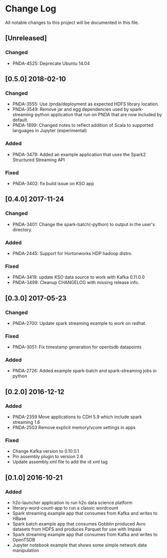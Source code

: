 # Change Log
All notable changes to this project will be documented in this file.

## [Unreleased]
### Changed
- PNDA-4525: Deprecate Ubuntu 14.04

## [0.5.0] 2018-02-10
### Changed
- PNDA-3555: Use /pnda/deployment as expected HDFS library location.
- PNDA-3549: Remove jar and egg dependencies used by spark-streaming-python application that run on PNDA that are now included by default.
- PNDA-1899: Changed notes to reflect addition of Scala to supported languages in Jupyter (experimental)

### Added
- PNDA-3479: Added an example application that uses the Spark2 Structured Streaming API

### Fixed
- PNDA-3402: fix build issue on KSO app

## [0.4.0] 2017-11-24
### Changed
- PNDA-3401: Change the spark-batch(-python) to output in the user's directory.
### Added
- PNDA-2445: Support for Hortonworks HDP hadoop distro.
### Fixed
- PNDA-3419: update KSO data source to work with Kafka 0.11.0.0
- PNDA-3499: Cleanup CHANGELOG with missing release info.

## [0.3.0] 2017-05-23
### Changed
 - PNDA-2700: Update spark streaming example to work on redhat.

### Fixed
 - PNDA-3051: Fix timestamp generation for opentsdb datapoints

### Added
- PNDA-2726: Added example spark-batch and spark-streaming jobs in python

## [0.2.0] 2016-12-12
### Added
- PNDA-2359 Move applications to CDH 5.9 which include spark streaming 1.6
- PNDA-2503 Remove explicit memory/vcore settings in apps

### Fixed
- Change Kafka version to 0.10.0.1
- Pin assembly plugin to version 2.6
- Update assembly.xml file to add the id xml tag

## [0.1.0] 2016-10-21
### Added
- h2o-launcher application to run h2o data science platform
- literary-word-count-app to run a classic wordcount
- Spark streaming example app that consumes from Kafka and writes to HBase
- Spark batch example app that consumes Gobblin produced Avro datasets from HDFS and produces Parquet for use with Impala
- Spark streaming example app that consumes from Kafka and writes to OpenTSDB
- Jupyter notebook example that shows some simple network data manipulation


